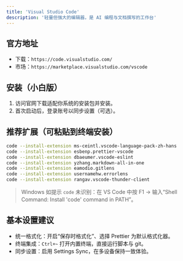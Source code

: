 ```yaml
---
title: 'Visual Studio Code'
description: '轻量但强大的编辑器，是 AI 编程与文档撰写的工作台'
---
```


## 官方地址

- 下载：`https://code.visualstudio.com/`
- 市场：`https://marketplace.visualstudio.com/vscode`

## 安装（小白版）

1. 访问官网下载适配你系统的安装包并安装。
2. 首次启动后，登录账号以同步设置（可选）。

## 推荐扩展（可粘贴到终端安装）

```bash
code --install-extension ms-ceintl.vscode-language-pack-zh-hans
code --install-extension esbenp.prettier-vscode
code --install-extension dbaeumer.vscode-eslint
code --install-extension yzhang.markdown-all-in-one
code --install-extension eamodio.gitlens
code --install-extension usernamehw.errorlens
code --install-extension rangav.vscode-thunder-client
```

> Windows 如提示 `code` 未识别：在 VS Code 中按 F1 → 输入“Shell Command: Install 'code' command in PATH”。

## 基本设置建议

- 统一格式化：开启“保存时格式化”、选择 Prettier 为默认格式化器。
- 终端集成：`Ctrl+~` 打开内置终端，直接运行脚本与 git。
- 同步设置：启用 Settings Sync，在多设备保持一致体验。
